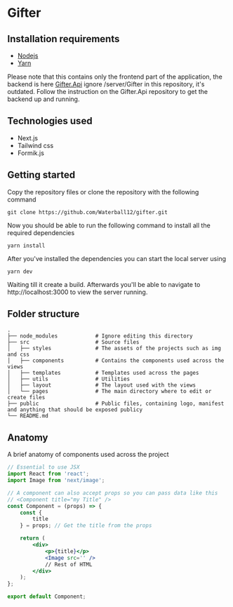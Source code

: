 # Gifter

## Installation requirements


- [Nodejs](https://nodejs.org/en/download/)
- [Yarn](https://classic.yarnpkg.com/en/docs/install/)

Please note that this contains only the frontend part of the application,
the backend is here [Gifter.Api](https://github.com/Waterball12/gifter-api) 
ignore /server/Gifter in this repository, it's outdated. Follow the instruction
on the Gifter.Api repository to get the backend up and running.

## Technologies used

- Next.js
- Tailwind css
- Formik.js

## Getting started

Copy the repository files or clone the repository with the following command

```git
git clone https://github.com/Waterball12/gifter.git
```

Now you should be able to run the following command to install all the required dependencies

```
yarn install
```

After you've installed the dependencies you can start the local server using

```
yarn dev
```


Waiting till it create a build. Afterwards you'll be able to navigate to http://localhost:3000 to view the server running.

## Folder structure

    .
    ├── node_modules            # Ignore editing this directory
    ├── src                     # Source files
    │   ├── styles              # The assets of the projects such as img and css
    │   ├── components          # Contains the components used across the views
    │   ├── templates           # Templates used across the pages 
    │   ├── utils               # Utilities 
    │   ├── layout              # The layout used with the views
    │   └── pages               # The main directory where to edit or create files
    ├── public                  # Public files, containing logo, manifest and anything that should be exposed publicy 
    └── README.md

## Anatomy

A brief anatomy of components used across the project

```jsx
// Essential to use JSX
import React from 'react';
import Image from 'next/image';

// A component can also accept props so you can pass data like this
// <Component title="my Title" />
const Component = (props) => {
    const {
        title
    } = props; // Get the title from the props

    return (
        <div>
            <p>{title}</p>
            <Image src='' />
            // Rest of HTML
        </div>
    );
};

export default Component;
```